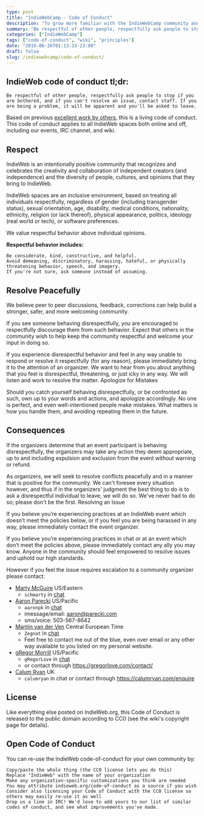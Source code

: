 ```yaml
---
type: post
title: "IndieWebCamp - Code of Conduct"
description: "To grow more familiar with the IndieWebCamp community and its principles, I'm sharing its code of conduct, here."
summary: "Be respectful of other people, respectfully ask people to stop if you are bothered, and if you can't resolve an issue, contact staff. If you are being a problem, it will be apparent and you'll be asked to leave."
categories: ["IndieWebCamp"]
tags: ["code-of-conduct", "wiki", "principles"]
date: "2019-06-26T01:13:33-23:00"
draft: false
slug: /indiewebcamp/code-of-conduct/
---
```


## IndieWeb code of conduct tl;dr:

    Be respectful of other people, respectfully ask people to stop if you are bothered, and if you can't resolve an issue, contact staff. If you are being a problem, it will be apparent and you'll be asked to leave.

Based on previous [excellent work by others](https://indieweb.org/code-of-conduct-examples), this is a living code of conduct. This code of conduct applies to all IndieWeb spaces both online and off, including our events, IRC channel, and wiki.

## Respect

IndieWeb is an intentionally positive community that recognizes and celebrates the creativity and collaboration of independent creators (and independence) and the diversity of people, cultures, and opinions that they bring to IndieWeb.

IndieWeb spaces are an inclusive environment, based on treating all individuals respectfully, regardless of gender (including transgender status), sexual orientation, age, disability, medical conditions, nationality, ethnicity, religion (or lack thereof), physical appearance, politics, ideology (real world or tech), or software preferences.

We value respectful behavior above individual opinions.

**Respectful behavior includes:**

    Be considerate, kind, constructive, and helpful.
    Avoid demeaning, discriminatory, harassing, hateful, or physically threatening behavior, speech, and imagery.
    If you're not sure, ask someone instead of assuming.

## Resolve Peacefully

We believe peer to peer discussions, feedback, corrections can help build a stronger, safer, and more welcoming community.

If you see someone behaving disrespectfully, you are encouraged to respectfully discourage them from such behavior. Expect that others in the community wish to help keep the community respectful and welcome your input in doing so.

If you experience disrespectful behavior and feel in any way unable to respond or resolve it respectfully (for any reason), please immediately bring it to the attention of an organizer. We want to hear from you about anything that you feel is disrespectful, threatening, or just icky in any way. We will listen and work to resolve the matter.
Apologize for Mistakes

Should you catch yourself behaving disrespectfully, or be confronted as such, own up to your words and actions, and apologize accordingly. No one is perfect, and even well-intentioned people make mistakes. What matters is how you handle them, and avoiding repeating them in the future.

## Consequences

If the organizers determine that an event participant is behaving disrespectfully, the organizers may take any action they deem appropriate, up to and including expulsion and exclusion from the event without warning or refund.

As organizers, we will seek to resolve conflicts peacefully and in a manner that is positive for the community. We can't foresee every situation however, and thus if in the organizers' judgment the best thing to do is to ask a disrespectful individual to leave, we will do so. We've never had to do so; please don't be the first.
Resolving an Issue

If you believe you’re experiencing practices at an IndieWeb event which doesn’t meet the policies below, or if you feel you are being harassed in any way, please immediately contact the event organizer.

If you believe you’re experiencing practices in chat or at an event which don’t meet the policies above, please immediately contact any ally you may know. Anyone in the community should feel empowered to resolve issues and uphold our high standards.

However if you feel the issue requires escalation to a community organizer please contact:

* [Marty McGuire](https://indieweb.org/User:Martymcgui.re) US/Eastern
  - `schmarty` in [chat](https://indieweb.org/discuss)
* [Aaron Parecki](https://indieweb.org/User:Aaronparecki.com) US/Pacific
  - `aaronpk` in [chat](https://indieweb.org/discuss)
  - imessage/email: aaron@parecki.com
  - sms/voice: 503-567-8642
* [Martijn van der Ven](https://indieweb.org/User:Vanderven.se_martijn) Central European Time
  - `Zegnat` in [chat](https://indieweb.org/discuss)
  - Feel free to contact me out of the blue, even over email or any other way available to you listed on my personal website.
* [gRegor Morrill](https://indieweb.org/User:Gregorlove.com) US/Pacific
  - `gRegorLove` in [chat](https://indieweb.org/discuss)
  - or contact through https://gregorlove.com/contact/
* [Calum Ryan](https://indieweb.org/User:Calumryan.com) UK
  - `calumryan` in chat or contact through https://calumryan.com/enquire

## License

Like everything else posted on IndieWeb.org, this Code of Conduct is released to the public domain according to CC0 (see the wiki's copyright page for details).

## Open Code of Conduct

You can re-use the IndieWeb code-of-conduct for your own community by:

    Copy/paste the whole thing (the CC0 license lets you do this)
    Replace "IndieWeb" with the name of your organization
    Make any organization-specific customizations you think are needed
    You may attribute indieweb.org/code-of-conduct as a source if you wish
    Consider also licensing your Code of Conduct with the CC0 license so others may easily re-use it as well
    Drop us a line in IRC! We'd love to add yours to our list of similar codes of conduct, and see what improvements you've made.


